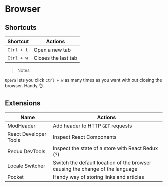 # Browser

## Shortcuts

| Shortcut | Actions |
|----------|---------|
|`Ctrl + t`| Open a new tab |
| `Ctrl + w` | Closes the last tab |

> Notes

`Opera` lets you click `Ctrl + w` as many times as you want with out closing the browser. Handy 👌. 

## Extensions

| Name | Actions |
|------|---------|
| ModHeader | Add header to HTTP `GET` requests |
| React Developer Tools | Inspect React Components |
| Redux DevTools | Inspect the state of a store with React Redux (?) |
| Locale Switcher | Switch the default location of the browser causing the change of the language |
| Pocket | Handy way of storing links and articles |
